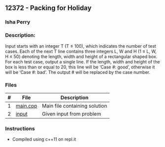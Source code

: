 ## 12372 - Packing for Holiday
### Isha Perry
### Description:

Input starts with an integer T (T ≤ 100), which indicates the number of test cases. Each of 
the next T line contains three integers L, W and H (1 ≤ L, W, H ≤ 50) denoting the length,
width and height of a rectangular shaped box. For each test case, output a single line. If the 
length, width and height of the box is less than or equal to 20, this line will be ‘Case #: good’, 
otherwise it will be ‘Case #: bad’. The output # will be replaced by the case number.


### Files

|   #   | File                       | Description                              |
| :---: | -------------------------- | ---------------------------------------- |
|   1   | [main.cpp](main.cpp)       | Main file containing solution            |
|   2   | [input](./input)           | Given input from problem                 |


### Instructions

- Compiled using c++11 on repl.it
